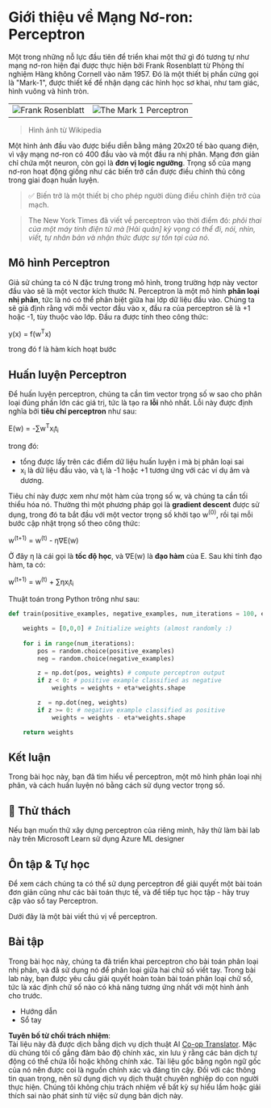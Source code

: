 <!--
CO_OP_TRANSLATOR_METADATA:
{
  "original_hash": "59021c5f419d3feda19075910a74280a",
  "translation_date": "2025-07-09T16:59:30+00:00",
  "source_file": "15-rag-and-vector-databases/data/perceptron.md",
  "language_code": "vi"
}
-->
# Giới thiệu về Mạng Nơ-ron: Perceptron

Một trong những nỗ lực đầu tiên để triển khai một thứ gì đó tương tự như mạng nơ-ron hiện đại được thực hiện bởi Frank Rosenblatt từ Phòng thí nghiệm Hàng không Cornell vào năm 1957. Đó là một thiết bị phần cứng gọi là "Mark-1", được thiết kế để nhận dạng các hình học sơ khai, như tam giác, hình vuông và hình tròn.

|      |      |
|--------------|-----------|
|<img src='images/Rosenblatt-wikipedia.jpg' alt='Frank Rosenblatt'/> | <img src='images/Mark_I_perceptron_wikipedia.jpg' alt='The Mark 1 Perceptron' />|

> Hình ảnh từ Wikipedia

Một hình ảnh đầu vào được biểu diễn bằng mảng 20x20 tế bào quang điện, vì vậy mạng nơ-ron có 400 đầu vào và một đầu ra nhị phân. Mạng đơn giản chỉ chứa một neuron, còn gọi là **đơn vị logic ngưỡng**. Trọng số của mạng nơ-ron hoạt động giống như các biến trở cần được điều chỉnh thủ công trong giai đoạn huấn luyện.

> ✅ Biến trở là một thiết bị cho phép người dùng điều chỉnh điện trở của mạch.

> The New York Times đã viết về perceptron vào thời điểm đó: *phôi thai của một máy tính điện tử mà [Hải quân] kỳ vọng có thể đi, nói, nhìn, viết, tự nhân bản và nhận thức được sự tồn tại của nó.*

## Mô hình Perceptron

Giả sử chúng ta có N đặc trưng trong mô hình, trong trường hợp này vector đầu vào sẽ là một vector kích thước N. Perceptron là một mô hình **phân loại nhị phân**, tức là nó có thể phân biệt giữa hai lớp dữ liệu đầu vào. Chúng ta sẽ giả định rằng với mỗi vector đầu vào x, đầu ra của perceptron sẽ là +1 hoặc -1, tùy thuộc vào lớp. Đầu ra được tính theo công thức:

y(x) = f(w<sup>T</sup>x)

trong đó f là hàm kích hoạt bước

## Huấn luyện Perceptron

Để huấn luyện perceptron, chúng ta cần tìm vector trọng số w sao cho phân loại đúng phần lớn các giá trị, tức là tạo ra **lỗi** nhỏ nhất. Lỗi này được định nghĩa bởi **tiêu chí perceptron** như sau:

E(w) = -∑w<sup>T</sup>x<sub>i</sub>t<sub>i</sub>

trong đó:

* tổng được lấy trên các điểm dữ liệu huấn luyện i mà bị phân loại sai
* x<sub>i</sub> là dữ liệu đầu vào, và t<sub>i</sub> là -1 hoặc +1 tương ứng với các ví dụ âm và dương.

Tiêu chí này được xem như một hàm của trọng số w, và chúng ta cần tối thiểu hóa nó. Thường thì một phương pháp gọi là **gradient descent** được sử dụng, trong đó ta bắt đầu với một vector trọng số khởi tạo w<sup>(0)</sup>, rồi tại mỗi bước cập nhật trọng số theo công thức:

w<sup>(t+1)</sup> = w<sup>(t)</sup> - η∇E(w)

Ở đây η là cái gọi là **tốc độ học**, và ∇E(w) là **đạo hàm** của E. Sau khi tính đạo hàm, ta có:

w<sup>(t+1)</sup> = w<sup>(t)</sup> + ∑ηx<sub>i</sub>t<sub>i</sub>

Thuật toán trong Python trông như sau:

```python
def train(positive_examples, negative_examples, num_iterations = 100, eta = 1):

    weights = [0,0,0] # Initialize weights (almost randomly :)
        
    for i in range(num_iterations):
        pos = random.choice(positive_examples)
        neg = random.choice(negative_examples)

        z = np.dot(pos, weights) # compute perceptron output
        if z < 0: # positive example classified as negative
            weights = weights + eta*weights.shape

        z  = np.dot(neg, weights)
        if z >= 0: # negative example classified as positive
            weights = weights - eta*weights.shape

    return weights
```

## Kết luận

Trong bài học này, bạn đã tìm hiểu về perceptron, một mô hình phân loại nhị phân, và cách huấn luyện nó bằng cách sử dụng vector trọng số.

## 🚀 Thử thách

Nếu bạn muốn thử xây dựng perceptron của riêng mình, hãy thử làm bài lab này trên Microsoft Learn sử dụng Azure ML designer


## Ôn tập & Tự học

Để xem cách chúng ta có thể sử dụng perceptron để giải quyết một bài toán đơn giản cũng như các bài toán thực tế, và để tiếp tục học tập - hãy truy cập vào sổ tay Perceptron.

Dưới đây là một bài viết thú vị về perceptron.

## Bài tập

Trong bài học này, chúng ta đã triển khai perceptron cho bài toán phân loại nhị phân, và đã sử dụng nó để phân loại giữa hai chữ số viết tay. Trong bài lab này, bạn được yêu cầu giải quyết hoàn toàn bài toán phân loại chữ số, tức là xác định chữ số nào có khả năng tương ứng nhất với một hình ảnh cho trước.

* Hướng dẫn
* Sổ tay

**Tuyên bố từ chối trách nhiệm**:  
Tài liệu này đã được dịch bằng dịch vụ dịch thuật AI [Co-op Translator](https://github.com/Azure/co-op-translator). Mặc dù chúng tôi cố gắng đảm bảo độ chính xác, xin lưu ý rằng các bản dịch tự động có thể chứa lỗi hoặc không chính xác. Tài liệu gốc bằng ngôn ngữ gốc của nó nên được coi là nguồn chính xác và đáng tin cậy. Đối với các thông tin quan trọng, nên sử dụng dịch vụ dịch thuật chuyên nghiệp do con người thực hiện. Chúng tôi không chịu trách nhiệm về bất kỳ sự hiểu lầm hoặc giải thích sai nào phát sinh từ việc sử dụng bản dịch này.